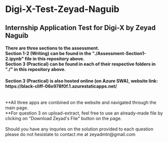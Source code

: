 <h1> Digi-X-Test-Zeyad-Naguib </h1>
<h2>Internship Application Test for Digi-X by Zeyad Naguib</h2>

<h4>There are three sections to the assessment.
<br>Section 1-2 (Writing) can be found in the "./Assessment-Section1-2.ipynb" file in this repository above.
<br>Section 3 (Practical) can be found in each of their respective folders in "./" in this repository above. </h4>

<h4>Section 3 (Practical) is also hosted online (on Azure SWA), website link:
<br>https://black-cliff-06e978f0f.1.azurestaticapps.net/ <br></h4>
<br>**All three apps are combined on the website and navigated through the main page.
<br>**For question 3 on upload-extract, feel free to use an already-made file by clicking on "Download Zeyad's File" button on the page. 
<br>
<br>Should you have any inquries on the solution provided to each question please do not hesistate to contact me at zeyadmtn@gmail.com
